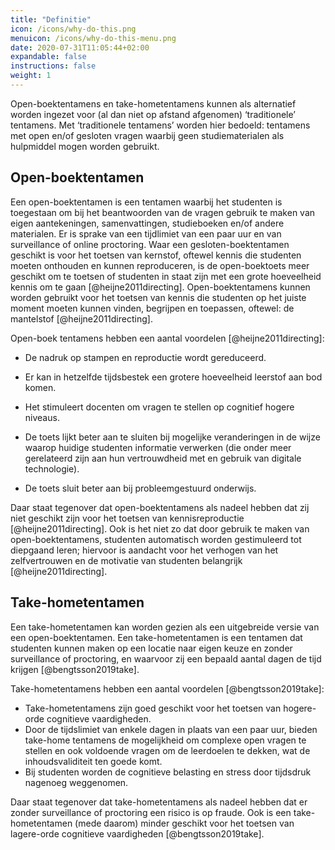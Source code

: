 ```yaml
---
title: "Definitie"
icon: /icons/why-do-this.png
menuicon: /icons/why-do-this-menu.png
date: 2020-07-31T11:05:44+02:00
expandable: false
instructions: false
weight: 1
---
```


Open-boektentamens en take-hometentamens kunnen als alternatief worden ingezet voor (al dan niet op afstand afgenomen) ‘traditionele’ tentamens. Met ‘traditionele tentamens’ worden hier bedoeld: tentamens met open en/of gesloten vragen waarbij geen studiematerialen als hulpmiddel mogen worden gebruikt.

## Open-boektentamen

Een open-boektentamen is een tentamen waarbij het studenten is toegestaan om bij het beantwoorden van de vragen gebruik te maken van eigen aantekeningen, samenvattingen, studieboeken en/of andere materialen. Er is sprake van een tijdlimiet van een paar uur en van surveillance of online proctoring. Waar een gesloten-boektentamen geschikt is voor het toetsen van kernstof, oftewel kennis die studenten moeten onthouden en kunnen reproduceren, is de open-boektoets meer geschikt om te toetsen of studenten in staat zijn met een grote hoeveelheid kennis om te gaan [@heijne2011directing]. Open-boektentamens kunnen worden gebruikt voor het toetsen van kennis die studenten op het juiste moment moeten kunnen vinden, begrijpen en toepassen, oftewel: de mantelstof [@heijne2011directing].

Open-boek tentamens hebben een aantal voordelen [@heijne2011directing]:

*	De nadruk op stampen en reproductie wordt gereduceerd.

*	Er kan in hetzelfde tijdsbestek een grotere hoeveelheid leerstof aan bod komen.

*	Het stimuleert docenten om vragen te stellen op cognitief hogere niveaus.

*	De toets lijkt beter aan te sluiten bij mogelijke veranderingen in de wijze waarop huidige studenten informatie verwerken (die onder meer gerelateerd zijn aan hun vertrouwdheid met en gebruik van digitale technologie).

*	De toets sluit beter aan bij probleemgestuurd onderwijs.

Daar staat tegenover dat open-boektentamens als nadeel hebben dat zij niet geschikt zijn voor het toetsen van kennisreproductie [@heijne2011directing]. Ook is het niet zo dat door gebruik te maken van open-boektentamens, studenten automatisch worden gestimuleerd tot diepgaand leren; hiervoor is aandacht voor het verhogen van het zelfvertrouwen en de motivatie van studenten belangrijk [@heijne2011directing].

## Take-hometentamen

Een take-hometentamen kan worden gezien als een uitgebreide versie van een open-boektentamen. Een take-hometentamen is een tentamen dat studenten kunnen maken op een locatie naar eigen keuze en zonder surveillance of proctoring, en waarvoor zij een bepaald aantal dagen de tijd krijgen [@bengtsson2019take].

Take-hometentamens hebben een aantal voordelen [@bengtsson2019take]:
*	Take-hometentamens zijn goed geschikt voor het toetsen van hogere-orde cognitieve vaardigheden.
*	Door de tijdslimiet van enkele dagen in plaats van een paar uur, bieden take-home tentamens de mogelijkheid om complexe open vragen te stellen en ook voldoende vragen om de leerdoelen te dekken, wat de inhoudsvaliditeit ten goede komt.
*	Bij studenten worden de cognitieve belasting en stress door tijdsdruk nagenoeg weggenomen.

Daar staat tegenover dat take-hometentamens als nadeel hebben dat er zonder surveillance of proctoring een risico is op fraude. Ook is een take-hometentamen (mede daarom) minder geschikt voor het toetsen van lagere-orde cognitieve vaardigheden [@bengtsson2019take]. 
